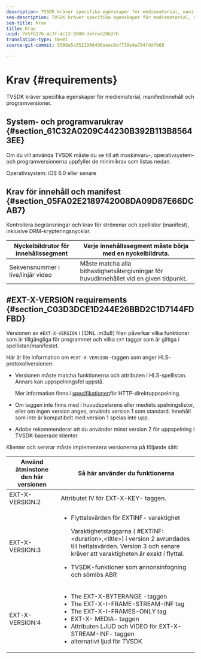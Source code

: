 ```yaml
---
description: TVSDK kräver specifika egenskaper för mediematerial, manifestinnehåll och programversioner.
seo-description: TVSDK kräver specifika egenskaper för mediematerial, manifestinnehåll och programversioner.
seo-title: Krav
title: Krav
uuid: 7e5fb176-4c3f-4c12-9080-3afced28627b
translation-type: tm+mt
source-git-commit: 5908e5a3521966496aeec0ef730e4a704fddfb68

---
```



# Krav {#requirements}

TVSDK kräver specifika egenskaper för mediematerial, manifestinnehåll och programversioner.

## System- och programvarukrav {#section_61C32A0209C44230B392B113B85643EE}

Om du vill använda TVSDK måste du se till att maskinvaru-, operativsystem- och programversionerna uppfyller de minimikrav som listas nedan.

Operativsystem: iOS 6.0 eller senare

## Krav för innehåll och manifest {#section_05FA02E2189742008DA09D87E66DCAB7}

Kontrollera begränsningar och krav för strömmar och spellistor (manifest), inklusive DRM-krypteringsnycklar.

| Nyckelbildrutor för innehållssegment | Varje innehållssegment måste börja med en nyckelbildruta. |
|---|---|
| Sekvensnummer i live/linjär video | Måste matcha alla bithastighetsåtergivningar för huvudinnehållet vid en given tidpunkt. |

## #EXT-X-VERSION requirements {#section_C03D3DCE1D244E26BBD2C1D7144FDFBD}

Versionen av `#EXT-X-VERSION` i [!DNL .m3u8] filen påverkar vilka funktioner som är tillgängliga för programmet och vilka `EXT` taggar som är giltiga i spellistan/manifestet.

Här är lite information om `#EXT-X-VERSION` -taggen som anger HLS-protokollversionen:

* Versionen måste matcha funktionerna och attributen i HLS-spellistan. Annars kan uppspelningsfel uppstå.

   Mer information finns i [specifikationen](https://datatracker.ietf.org/doc/draft-pantos-http-live-streaming/?include_text=1)för HTTP-direktuppspelning.
* Om taggen inte finns med i huvudspelarens eller mediets spelningslistor, eller om ingen version anges, används version 1 som standard. Innehåll som inte är kompatibelt med version 1 spelas inte upp.
* Adobe rekommenderar att du använder minst version 2 för uppspelning i TVSDK-baserade klienter.

Klienter och servrar måste implementera versionerna på följande sätt:

<table id="table_62EB98EDD9DE49EC84CB1C7D59BC40E6"> 
 <thead> 
  <tr> 
   <th colname="1" class="entry"> Använd åtminstone den här versionen </th> 
   <th colname="2" class="entry"> Så här använder du funktionerna </th> 
  </tr> 
 </thead>
 <tbody> 
  <tr> 
   <td colname="1"> <span class="codeph"> EXT-X-VERSION:2 </span> </td> 
   <td colname="2"> Attributet IV för <span class="codeph"> EXT-X-KEY- </span> taggen. </td> 
  </tr> 
  <tr> 
   <td colname="1"> <span class="codeph"> EXT-X-VERSION:3 </span> </td> 
   <td colname="2"> 
    <ul id="ul_C9500D3F934848639C204BF248F139FF"> 
     <li id="li_535A7E3FABCB46FE872A7EA5DE2A1784">Flyttalsvärden för <span class="codeph"> EXTINF- </span> varaktighet <p>Varaktighetstaggarna ( <span class="codeph"> #EXTINF: </span>&lt;duration&gt;,&lt;title&gt;) i version 2 avrundades till heltalsvärden. Version 3 och senare kräver att varaktigheten är exakt i flyttal. </p> </li> 
     <li id="li_8DF5E91F1D5D4E19894595E1FE0A5EDE"> TVSDK-funktioner som annonsinfogning och sömlös ABR </li> 
    </ul> </td> 
  </tr> 
  <tr> 
   <td colname="1"> <p> <span class="codeph"> EXT-X-VERSION:4 </span> </p> </td> 
   <td colname="2"> <p> 
     <ul id="ul_99E24D013E3141308B5A57446A9B8033"> 
      <li id="li_F36E65ADD2CA451C82FF18DBD5667927">The <span class="codeph"> EXT-X-BYTERANGE </span> -taggen </li> 
      <li id="li_8C653168A7B84D11AC233E7548A8D2EF">The <span class="codeph"> EXT-X-I-FRAME-STREAM-INF </span> tag </li> 
      <li id="li_2922B34717CB4F6189068529CDBE6D10">The <span class="codeph"> EXT-X-I-FRAMES-ONLY </span> tag </li> 
      <li id="li_D015D78E217641D7867EB509E9F9EEE2">EXT-X- <span class="codeph"> MEDIA- </span> taggen </li> 
      <li id="li_CA068EA381984F5497FE67617CA8BB34">Attributen <span class="codeph"> LJUD </span> och <span class="codeph"> VIDEO </span> för <span class="codeph"> EXT-X-STREAM-INF- </span> taggen </li> 
      <li id="li_EE78CC7D194A4EB2897F9AE8E4B081B8"> alternativt ljud för TVSDK </li> 
     </ul> </p> </td> 
  </tr> 
 </tbody> 
</table>
